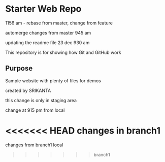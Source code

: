 # Starter Web Repo


1156 am - rebase from master, change from feature

automerge changes from master 945 am

updating the readme file 23 dec 930 am

This repository is for showing how Git and GitHub work

## Purpose

Sample website with plenty of files for demos


created by SRIKANTA

this change is only in staging area

change at 915 pm from local

<<<<<<< HEAD
changes in branch1
=======
changes from branch1 local
>>>>>>> branch1
